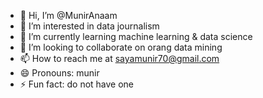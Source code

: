 - 👋 Hi, I’m @MunirAnaam
- 👀 I’m interested in data journalism
- 🌱 I’m currently learning machine learning & data science
- 💞️ I’m looking to collaborate on orang data mining
- 📫 How to reach me at sayamunir70@gmail.com
- 😄 Pronouns: munir
- ⚡ Fun fact: do not have one

<!---
Munir Anaam is a ✨ special ✨ repository because its `README.md` (this file) appears on your GitHub profile.
You can click the Preview link to take a look at your changes.
--->

